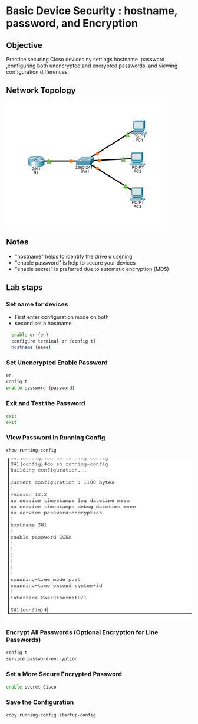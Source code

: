 # Basic Device Security : hostname, password, and Encryption

## Objective

Practice securing Cicso devices ny settings hostname ,password ,configuring both unencrypted and encrypted passwords, and viewing configuration differences.

## Network Topology

![topology](./Basic%20Device%20Security%20d.png)


## Notes 
- "hostname" helps to identify the drive u usening 
- "enable password" is help to secure your devices 
- "enable secret" is preferred due to automatic encryption (MD5)
  

## Lab staps 

### Set name for devices
- First enter configuration mode on both
- second set a hostname 
```bash 
  enable or {en}
  configure terminal or {config t}
  hostname (name) 
```
### Set Unencrypted Enable Password
```bash 
en 
config t 
enable password (password)
```
###  Exit and Test the Password
```bash
exit 
exit
```
### View Password in Running Config
```bash
show running-config 
```
![topology](./Running%20config%20v.png)
###  Encrypt All Passwords (Optional Encryption for Line Passwords)
```bash
config t
service password-encryption
```
### Set a More Secure Encrypted Password
```bash
enable secret Cisco
```
### Save the Configuration
```bash
copy running-config startup-config

```